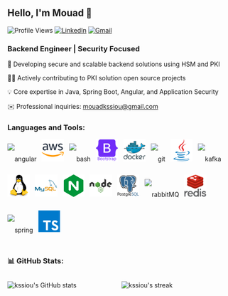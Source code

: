 <h2 align="left">Hello, I'm Mouad 👋</h2>

![Profile Views](https://komarev.com/ghpvc/?username=kssiou&style=flat-square) [![LinkedIn](https://img.shields.io/badge/LinkedIn-%230077B5.svg?style=flat-square&logo=linkedin&logoColor=white)](https://linkedin.com/in/mouadkssiou) [![Gmail](https://img.shields.io/badge/-Gmail-c14438?style=flat-square&logo=Gmail&logoColor=white)](mailto:mouadkssiou@gmail.com)

<h3 align="left">Backend Engineer | Security Focused</h3>

🚀 Developing secure and scalable backend solutions using HSM and PKI 

👨‍💻 Actively contributing to PKI solution open source projects

💡 Core expertise in Java, Spring Boot, Angular, and Application Security

✉️ Professional inquiries: mouadkssiou@gmail.com


<h3 align="left">Languages and Tools:</h3>
<p align="left" style="line-height: 70px"> 
  <img src="https://angular.io/assets/images/logos/angular/angular.svg" alt="angular" width="50" height="50"/>&nbsp;&nbsp;
  <img src="https://raw.githubusercontent.com/devicons/devicon/master/icons/amazonwebservices/amazonwebservices-original-wordmark.svg" alt="aws" width="50" height="50"/>&nbsp;&nbsp;
  <img src="https://www.vectorlogo.zone/logos/gnu_bash/gnu_bash-icon.svg" alt="bash" width="50" height="50"/>&nbsp;&nbsp;
  <img src="https://raw.githubusercontent.com/devicons/devicon/master/icons/bootstrap/bootstrap-plain-wordmark.svg" alt="bootstrap" width="50" height="50"/>&nbsp;&nbsp;
  <img src="https://raw.githubusercontent.com/devicons/devicon/master/icons/docker/docker-original-wordmark.svg" alt="docker" width="50" height="50"/>&nbsp;&nbsp;
  <img src="https://www.vectorlogo.zone/logos/git-scm/git-scm-icon.svg" alt="git" width="50" height="50"/>&nbsp;&nbsp;
  <img src="https://raw.githubusercontent.com/devicons/devicon/master/icons/java/java-original.svg" alt="java" width="50" height="50"/>&nbsp;&nbsp;
  <img src="https://www.vectorlogo.zone/logos/apache_kafka/apache_kafka-icon.svg" alt="kafka" width="50" height="50"/>&nbsp;&nbsp;
  <img src="https://raw.githubusercontent.com/devicons/devicon/master/icons/linux/linux-original.svg" alt="linux" width="50" height="50"/>&nbsp;&nbsp;
  <img src="https://raw.githubusercontent.com/devicons/devicon/master/icons/mysql/mysql-original-wordmark.svg" alt="mysql" width="50" height="50"/>&nbsp;&nbsp;
  <img src="https://raw.githubusercontent.com/devicons/devicon/master/icons/nginx/nginx-original.svg" alt="nginx" width="50" height="50"/>&nbsp;&nbsp;
  <img src="https://raw.githubusercontent.com/devicons/devicon/master/icons/nodejs/nodejs-original-wordmark.svg" alt="nodejs" width="50" height="50"/>&nbsp;&nbsp;
  <img src="https://raw.githubusercontent.com/devicons/devicon/master/icons/postgresql/postgresql-original-wordmark.svg" alt="postgresql" width="50" height="50"/>&nbsp;&nbsp;
  <img src="https://www.vectorlogo.zone/logos/rabbitmq/rabbitmq-icon.svg" alt="rabbitMQ" width="50" height="50"/>&nbsp;&nbsp;
  <img src="https://raw.githubusercontent.com/devicons/devicon/master/icons/redis/redis-original-wordmark.svg" alt="redis" width="50" height="50"/>&nbsp;&nbsp;
  <img src="https://www.vectorlogo.zone/logos/springio/springio-icon.svg" alt="spring" width="50" height="50"/>&nbsp;&nbsp;
  <img src="https://raw.githubusercontent.com/devicons/devicon/master/icons/typescript/typescript-original.svg" alt="typescript" width="50" height="50"/>
</p>

<h3>📊 GitHub Stats:</h3>

<div style="display: flex; justify-content: space-between; margin-top: 30px">
  <img src="https://github-readme-stats.vercel.app/api?username=kssiou&hide=stars,issues&show_icons=true&theme=dark&rank_icon=github" alt="kssiou's GitHub stats" style="width: 49%" />
  <img src="https://github-readme-streak-stats.herokuapp.com/?user=kssiou&theme=dark" alt="kssiou's streak" style="width: 49%" />
</div>
